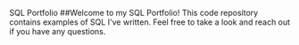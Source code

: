 SQL Portfolio
##Welcome to my SQL Portfolio! This code repository contains examples of SQL I've written. Feel free to take a look and reach out if you have any questions.
